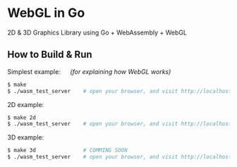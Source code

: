 # WebGL in Go

2D & 3D Graphics Library using Go + WebAssembly + WebGL

## How to Build & Run

Simplest example: &emsp; _(for explaining how WebGL works)_
```bash
$ make 
$ ./wasm_test_server    # open your browser, and visit http://localhost:8080
```

2D example:
```bash
$ make 2d
$ ./wasm_test_server    # open your browser, and visit http://localhost:8080
```

3D example:
```bash
$ make 3d               # COMMING SOON 
$ ./wasm_test_server    # open your browser, and visit http://localhost:8080
```
